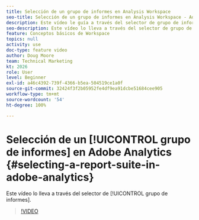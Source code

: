 ```yaml
---
title: Selección de un grupo de informes en Analysis Workspace
seo-title: Selección de un grupo de informes en Analysis Workspace - Adobe Analytics
description: Este vídeo le guía a través del selector de grupo de informes.
seo-description: Este vídeo lo lleva a través del selector de grupo de informes. - Adobe Analytics
feature: Conceptos básicos de Workspace
topics: null
activity: use
doc-type: feature video
author: Doug Moore
team: Technical Marketing
kt: 2026
role: User
level: Beginner
exl-id: a46c4392-739f-4366-b5ea-504519ce1a0f
source-git-commit: 32424f3f2b05952fe4df9ea91dcbe51684cee905
workflow-type: tm+mt
source-wordcount: '54'
ht-degree: 100%

---
```


# Selección de un [!UICONTROL grupo de informes] en Adobe Analytics {#selecting-a-report-suite-in-adobe-analytics}

Este vídeo lo lleva a través del selector de [!UICONTROL grupo de informes].

>[!VIDEO](https://video.tv.adobe.com/v/23967/?quality=12)
